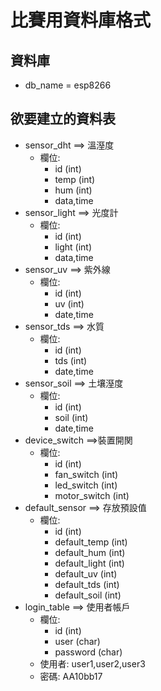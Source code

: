 # 比賽用資料庫格式
## 資料庫
* db_name = esp8266
## 欲要建立的資料表
* sensor_dht ==> 溫溼度
  * 欄位:
    * id (int)
    * temp (int)
    * hum (int)
    * data,time 
* sensor_light ==> 光度計
  * 欄位:
    * id (int)
    * light (int)
    * data,time 
* sensor_uv ==> 紫外線
  * 欄位: 
    * id (int)
    * uv (int)
    * date,time 
* sensor_tds ==> 水質
  * 欄位:
    * id (int)
    * tds (int)
    * date,time 
* sensor_soil ==> 土壤溼度
  * 欄位:
    * id (int)
    * soil (int)
    * date,time 
* device_switch ==>裝置開関
  * 欄位:
    * id (int)
    * fan_switch (int)
    * led_switch (int)
    * motor_switch (int)
* default_sensor ==> 存放預設值
  * 欄位:
    * id (int)
    * default_temp (int)
    * default_hum (int)
    * default_light (int)
    * default_uv (int)
    * default_tds (int)
    * default_soil  (int)
* login_table ==> 使用者帳戶
  * 欄位:
    * id (int)
    * user (char)
    * password (char)
  * 使用者: user1,user2,user3
  * 密碼: AA10bb17